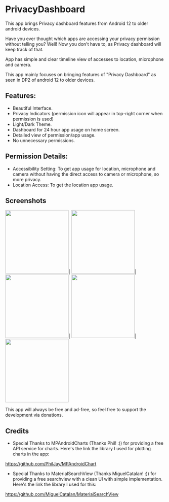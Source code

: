 # PrivacyDashboard

This app brings Privacy dashboard features from Android 12 to older android devices.

Have you ever thought which apps are accessing your privacy permission without telling you?
Well! Now you don't have to, as Privacy dashboard will keep track of that.

App has simple and clear timeline view of accesses to location, microphone and camera.

This app mainly focuses on bringing features of "Privacy Dashboard" as seen in DP2 of android 12 to older devices.

## Features:
- Beautiful Interface.
- Privacy Indicators (permission icon will appear in top-right corner when permission is used)
- Light/Dark Theme.
- Dashboard for 24 hour app usage on home screen.
- Detailed view of permission/app usage.
- No unnecessary permissions.


## Permission Details:

- Accessibility Setting: To get app usage for location, microphone and camera without having the direct access to camera or microphone, so more privacy.
- Location Access: To get the location app usage.

## Screenshots

<img src="https://play-lh.googleusercontent.com/nLB-jiTqKWMBtp4ltqIIPccgoX6q4jF0xrcxlz1KUIb8NTjPAA-fPt4RMuQPugB4iYM=w1680-h907-rw" width="200"/>|
<img src="https://play-lh.googleusercontent.com/Zqd2OS9fJ4DcY6Ei3WmWwMr274IYKaae2OruuMjRPqhVw217EDQF8HF12PpgRFyiww=w1680-h907-rw" width="200"/>|
<img src="https://play-lh.googleusercontent.com/6PZmXm-PcAJIOgeLn5TuzUdJWCycL-01YnqvaoiWW3pAbn6sb4beoMLPf5jeoaUCGw=w1680-h907-rw" width="200"/>|
<img src="https://play-lh.googleusercontent.com/Q9TXQ_Brn1F1WDukA55Xhjt6rBU-smIyqQqASTKz3nEBO8OecX4Cet3sw4Yz5Razjw=w1680-h907-rw" width="200"/>|
<img src="https://play-lh.googleusercontent.com/XMgfNpIdOo8AO3LHb_MnmupowF1NQv0VZpro7-BDho5dNoLvUXuqpmpXXTVMW4f1uN0=w1680-h907-rw" width="200"/>

This app will always be free and ad-free, so feel free to support the development via donations.

## Credits

- Special Thanks to MPAndroidCharts (Thanks Phil! :)) for providing a free API service for charts. Here's the link the library I used for plotting charts in the app:

https://github.com/PhilJay/MPAndroidChart

- Special Thanks to MaterialSearchView (Thanks MiguelCatalan! :)) for providing a free searchview with a clean UI with simple implementation. Here's the link the library I used for this:

https://github.com/MiguelCatalan/MaterialSearchView
